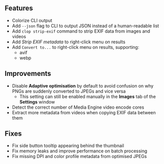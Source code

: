 ## Features

- Colorize CLI output
- Add `--json` flag to CLI to output JSON instead of a human-readable list
- Add `clop strip-exif` command to strip EXIF data from images and videos
- Add *Strip EXIF metadata* to right-click menu on results
- Add `Convert to...` to right-click menu on results, supporting:
    - avif
    - webp

## Improvements

- Disable **Adaptive optimisation** by default to avoid confusion on why PNGs are suddenly converted to JPEGs and vice versa
    - This setting can still be enabled manually in the **Images** tab of the **Settings** window
- Detect the correct number of Media Engine video encode cores
- Extract more metadata from videos when copying EXIF data between them

## Fixes

- Fix side button tooltip appearing behind the thumbnail
- Fix memory leaks and improve performance on batch processing
- Fix missing DPI and color profile metadata from optimised JPEGs
